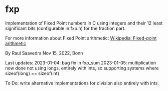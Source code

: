 # fxp
Implementation of Fixed Point numbers in C using integers and their 12 least 
significant bits (configurable in fxp.h) for the fraction part.

For more information about Fixed Point arithmetic:
[Wikipedia: Fixed-point arithmetic](https://en.wikipedia.org/wiki/Fixed-point_arithmetic)

By Raul Saavedra
Nov 15, 2022, Bonn

Last updates:
2023-01-04: bug fix in fxp_sum
2023-01-05: multiplication now done not using longs, entirely with ints,
            so supporting systems where sizeof(long) == sizeof(int)

To Do: write alternative implementations for division also entirely with ints.
